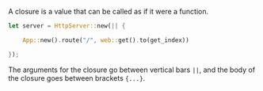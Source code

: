 A closure is a value that can be called as if it were a function. 

```rust
let server = HttpServer::new(|| {

	App::new().route("/", web::get().to(get_index))

});
```

The arguments for the closure go between vertical bars `||`, and the body of the closure goes between brackets `{...}`.
